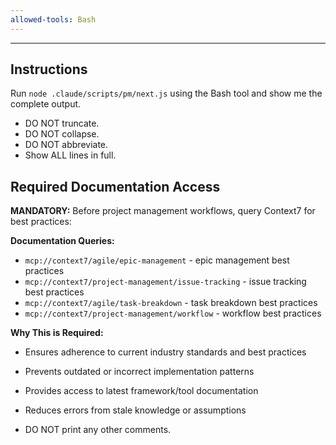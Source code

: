 ```yaml
---
allowed-tools: Bash
---
```


---

## Instructions

Run `node .claude/scripts/pm/next.js` using the Bash tool and show me the complete output.

- DO NOT truncate.
- DO NOT collapse.
- DO NOT abbreviate.
- Show ALL lines in full.
## Required Documentation Access

**MANDATORY:** Before project management workflows, query Context7 for best practices:

**Documentation Queries:**
- `mcp://context7/agile/epic-management` - epic management best practices
- `mcp://context7/project-management/issue-tracking` - issue tracking best practices
- `mcp://context7/agile/task-breakdown` - task breakdown best practices
- `mcp://context7/project-management/workflow` - workflow best practices

**Why This is Required:**
- Ensures adherence to current industry standards and best practices
- Prevents outdated or incorrect implementation patterns
- Provides access to latest framework/tool documentation
- Reduces errors from stale knowledge or assumptions


- DO NOT print any other comments.

